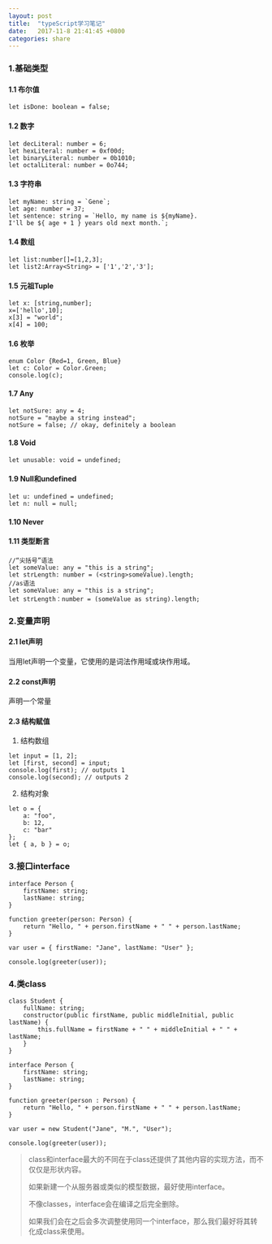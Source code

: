 ```yaml
---
layout: post
title:  "typeScript学习笔记"
date:   2017-11-8 21:41:45 +0800
categories: share
---
```

### 1.基础类型
#### 1.1 布尔值

```
let isDone: boolean = false;
```

#### 1.2 数字

```
let decLiteral: number = 6;
let hexLiteral: number = 0xf00d;
let binaryLiteral: number = 0b1010;
let octalLiteral: number = 0o744;
```

#### 1.3 字符串

```
let myName: string = `Gene`;
let age: number = 37;
let sentence: string = `Hello, my name is ${myName}.
I'll be ${ age + 1 } years old next month.`;
```

#### 1.4 数组

```
let list:number[]=[1,2,3];
let list2:Array<String> = ['1','2','3'];
```

#### 1.5 元祖Tuple

```
let x: [string,number];
x=['hello',10];
x[3] = "world";
x[4] = 100;
```

#### 1.6 枚举

```
enum Color {Red=1, Green, Blue}
let c: Color = Color.Green;
console.log(c);
```

#### 1.7 Any

```
let notSure: any = 4;
notSure = "maybe a string instead";
notSure = false; // okay, definitely a boolean
```

#### 1.8 Void

```
let unusable: void = undefined;
```

#### 1.9 Null和undefined

```
let u: undefined = undefined;
let n: null = null;
```

#### 1.10 Never


#### 1.11 类型断言

```
//“尖括号”语法
let someValue: any = "this is a string";
let strLength: number = (<string>someValue).length;
//as语法
let someValue: any = "this is a string";
let strLength：number = (someValue as string).length;
```
### 2.变量声明
#### 2.1 let声明
当用let声明一个变量，它使用的是词法作用域或块作用域。
#### 2.2 const声明
声明一个常量
#### 2.3 结构赋值
1. 结构数组

```
let input = [1, 2];
let [first, second] = input;
console.log(first); // outputs 1
console.log(second); // outputs 2
```

2. 结构对象

```
let o = {
    a: "foo",
    b: 12,
    c: "bar"
};
let { a, b } = o;
```
### 3.接口interface

```
interface Person {
    firstName: string;
    lastName: string;
}

function greeter(person: Person) {
    return "Hello, " + person.firstName + " " + person.lastName;
}

var user = { firstName: "Jane", lastName: "User" };

console.log(greeter(user));
```
### 4.类class

```
class Student {
    fullName: string;
    constructor(public firstName, public middleInitial, public lastName) {
        this.fullName = firstName + " " + middleInitial + " " + lastName;
    }
}

interface Person {
    firstName: string;
    lastName: string;
}

function greeter(person : Person) {
    return "Hello, " + person.firstName + " " + person.lastName;
}

var user = new Student("Jane", "M.", "User");

console.log(greeter(user));
```
<blockquote>
class和interface最大的不同在于class还提供了其他内容的实现方法，而不仅仅是形状内容。


如果新建一个从服务器或类似的模型数据，最好使用interface。

不像classes，interface会在编译之后完全删除。

如果我们会在之后会多次调整使用同一个interface，那么我们最好将其转化成class来使用。
</blockquote>